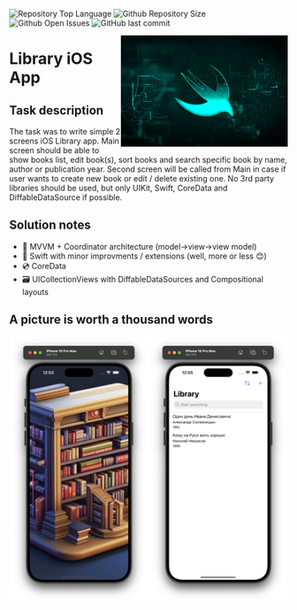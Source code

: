 ![Repository Top Language](https://img.shields.io/github/languages/top/maksimvm/DNSLibrary)
![Github Repository Size](https://img.shields.io/github/repo-size/maksimvm/DNSLibrary)
![Github Open Issues](https://img.shields.io/github/issues/maksimvm/DNSLibrary)
![GitHub last commit](https://img.shields.io/github/last-commit/maksimvm/DNSLibrary)

<img align="right" width="60%" src="./images/swift.jpg">

# Library iOS App

## Task description

The task was to write simple 2 screens iOS Library app.
Main screen should be able to show books list, edit book(s), sort books and search specific book by name, author or publication year.
Second screen will be called from Main in case if user wants to create new book or edit / delete existing one.
No 3rd party libraries should be used, but only UIKit, Swift, CoreData and DiffableDataSource if possible.


## Solution notes

- :trident: MVVM + Coordinator architecture (model->view->view model)
- :book: Swift with minor improvments / extensions (well, more or less :blush:)
- :cd: CoreData
- :card_file_box: UICollectionViews with DiffableDataSources and Compositional layouts


## A picture is worth a thousand words

<img align="left" width="50%" src="./images/launch-screen.png">
<img align="left" width="50%" src="./images/main-screen.png">
